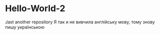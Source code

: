 # Hello-World-2
Jast another repository
Я так и не вивчила англійську мову, тому знову пишу українською
